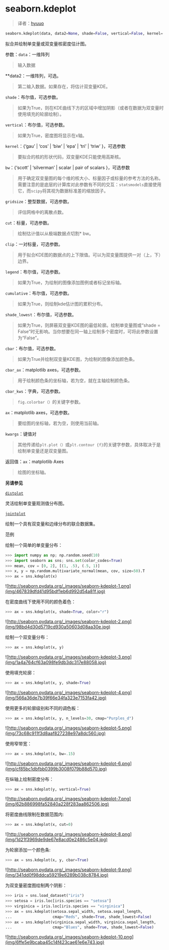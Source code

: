 # seaborn.kdeplot

> 译者：[hyuuo](https://github.com/hyuuo)

```py
seaborn.kdeplot(data, data2=None, shade=False, vertical=False, kernel='gau', bw='scott', gridsize=100, cut=3, clip=None, legend=True, cumulative=False, shade_lowest=True, cbar=False, cbar_ax=None, cbar_kws=None, ax=None, **kwargs)
```

拟合并绘制单变量或双变量核密度估计图。

参数：`data`：一维阵列

> 输入数据

**data2：一维阵列，可选。

> 第二输入数据。如果存在，将估计双变量KDE。 

`shade`：布尔值，可选参数。

> 如果为True，则在KDE曲线下方的区域中增加阴影（或者在数据为双变量时使用填充的轮廓绘制）。

`vertical`：布尔值，可选参数。

> 如果为True，密度图将显示在x轴。

`kernel`：{‘gau’ &#124; ‘cos’ &#124; ‘biw’ &#124; ‘epa’ &#124; ‘tri’ &#124; ‘triw’ }，可选参数

>  要拟合的核的形状代码，双变量KDE只能使用高斯核。

`bw`：{‘scott’ &#124; ‘silverman’ &#124; scalar &#124; pair of scalars }，可选参数

> 用于确定双变量图的每个维的核大小、标量因子或标量的参考方法的名称。需要注意的是底层的计算库对此参数有不同的交互：`statsmodels`直接使用它，而`scipy`将其视为数据标准差的缩放因子。

`gridsize`：整型数据，可选参数。

> 评估网格中的离散点数。

`cut`：标量，可选参数。

> 绘制估计值以从极端数据点切割* bw。

`clip`：一对标量，可选参数。

> 用于拟合KDE图的数据点的上下限值。可以为双变量图提供一对（上，下）边界。

`legend`：布尔值，可选参数。

> 如果为True，为绘制的图像添加图例或者标记坐标轴。

`cumulative`：布尔值，可选参数。

> 如果为True，则绘制kde估计图的累积分布。

`shade_lowest`：布尔值，可选参数。

> 如果为True，则屏蔽双变量KDE图的最低轮廓。绘制单变量图或“shade = False”时无影响。当你想要在同一轴上绘制多个密度时，可将此参数设置为“False”。

`cbar`：布尔值，可选参数。

> 如果为True并绘制双变量KDE图，为绘制的图像添加颜色条。

`cbar_ax`：matplotlib axes，可选参数。

> 用于绘制颜色条的坐标轴，若为空，就在主轴绘制颜色条。

`cbar_kws`：字典，可选参数。

> `fig.colorbar（）`的关键字参数。

`ax`：matplotlib axes，可选参数。

> 要绘图的坐标轴，若为空，则使用当前轴。

`kwargs`：键值对

> 其他传递给`plt.plot（）`或`plt.contour {f}`的关键字参数，具体取决于是绘制单变量还是双变量图。

返回值：`ax`：matplotlib Axes

> 绘图的坐标轴。

**另请参见**

[`distplot`](seaborn.distplot.html#seaborn.distplot "seaborn.distplot")

灵活绘制单变量观测值分布图。

[`jointplot`](seaborn.jointplot.html#seaborn.jointplot "seaborn.jointplot")

绘制一个具有双变量和边缘分布的联合数据集。

范例

绘制一个简单的单变量分布：

```py
>>> import numpy as np; np.random.seed(10)
>>> import seaborn as sns; sns.set(color_codes=True)
>>> mean, cov = [0, 2], [(1, .5), (.5, 1)]
>>> x, y = np.random.multivariate_normal(mean, cov, size=50).T
>>> ax = sns.kdeplot(x)

```

![http://seaborn.pydata.org/_images/seaborn-kdeplot-1.png](img/467839dfd41d95bdf1eb6d992d54a81f.jpg)

在密度曲线下使用不同的颜色着色：

```py
>>> ax = sns.kdeplot(x, shade=True, color="r")

```

![http://seaborn.pydata.org/_images/seaborn-kdeplot-2.png](img/98bd4d30d5719cd930a50603d08aa30e.jpg)

绘制一个双变量分布：

```py
>>> ax = sns.kdeplot(x, y)

```

![http://seaborn.pydata.org/_images/seaborn-kdeplot-3.png](img/1a4a764cf63a098fe9db3dc317e88058.jpg)

使用填充轮廓：

```py
>>> ax = sns.kdeplot(x, y, shade=True)

```

![http://seaborn.pydata.org/_images/seaborn-kdeplot-4.png](img/566a36de7b39f66e34fa323e7153fa42.jpg)

使用更多的轮廓级别和不同的调色板：

```py
>>> ax = sns.kdeplot(x, y, n_levels=30, cmap="Purples_d")

```

![http://seaborn.pydata.org/_images/seaborn-kdeplot-5.png](img/73c68c911f3d8aaf827238e97a8dc560.jpg)

使用窄带宽：

```py
>>> ax = sns.kdeplot(x, bw=.15)

```

![http://seaborn.pydata.org/_images/seaborn-kdeplot-6.png](img/cf85bc1dbfbb0399b3008f079b88d570.jpg)

在纵轴上绘制密度分布：

```py
>>> ax = sns.kdeplot(y, vertical=True)

```

![http://seaborn.pydata.org/_images/seaborn-kdeplot-7.png](img/62b886998fa52840a228f283aa862506.jpg)

将密度曲线限制在数据范围内:

```py
>>> ax = sns.kdeplot(x, cut=0)

```

![http://seaborn.pydata.org/_images/seaborn-kdeplot-8.png](img/1d21f3969de9de67e8acd0e2486c5e04.jpg)

为轮廓添加一个颜色条:

```py
>>> ax = sns.kdeplot(x, y, cbar=True)

```

![http://seaborn.pydata.org/_images/seaborn-kdeplot-9.png](img/341dd0f98ddca59219e6289b038c8784.jpg)

为双变量密度图绘制两个阴影：

```py
>>> iris = sns.load_dataset("iris")
>>> setosa = iris.loc[iris.species == "setosa"]
>>> virginica = iris.loc[iris.species == "virginica"]
>>> ax = sns.kdeplot(setosa.sepal_width, setosa.sepal_length,
...                  cmap="Reds", shade=True, shade_lowest=False)
>>> ax = sns.kdeplot(virginica.sepal_width, virginica.sepal_length,
...                  cmap="Blues", shade=True, shade_lowest=False)

```

![http://seaborn.pydata.org/_images/seaborn-kdeplot-10.png](img/6ffe5e9bcaba45c14f423cae61e6e743.jpg)
